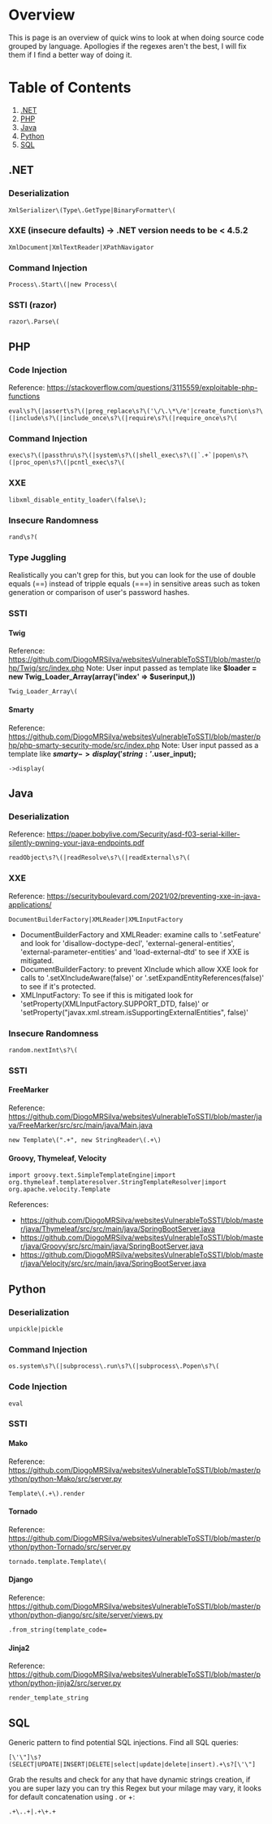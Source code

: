 # Overview
This is page is an overview of quick wins to look at when doing source code grouped by language. Apollogies if the regexes aren't the best, I will fix them if I find a better way of doing it. 

# Table of Contents
1. [.NET](#.NET)
2. [PHP](#PHP)
3. [Java](#java)
4. [Python](#python)
5. [SQL](#sql)
 
## .NET
### Deserialization
	XmlSerializer\(Type\.GetType|BinaryFormatter\(

### XXE (insecure defaults) -> .NET version needs to be < 4.5.2
	XmlDocument|XmlTextReader|XPathNavigator	

### Command Injection
	Process\.Start\(|new Process\(

### SSTI (razor)
	razor\.Parse\(


## PHP

### Code Injection
Reference: https://stackoverflow.com/questions/3115559/exploitable-php-functions
	
	eval\s?\(|assert\s?\(|preg_replace\s?\('\/\.\*\/e'|create_function\s?\(|include\s?\(|include_once\s?\(|require\s?\(|require_once\s?\(

### Command Injection
	exec\s?\(|passthru\s?\(|system\s?\(|shell_exec\s?\(|`.+`|popen\s?\(|proc_open\s?\(|pcntl_exec\s?\(

### XXE
	libxml_disable_entity_loader\(false\);

### Insecure Randomness
	rand\s?(
	
### Type Juggling
Realistically you can't grep for this, but you can look for the use of double equals (==) instead of tripple equals (===) in sensitive areas such as token generation or comparison of user's password hashes.

### SSTI
#### Twig 
Reference: https://github.com/DiogoMRSilva/websitesVulnerableToSSTI/blob/master/php/Twig/src/index.php
Note: User input passed as template like  **$loader = new Twig_Loader_Array(array('index' => $userinput,))**

	Twig_Loader_Array\( 

#### Smarty
Reference: https://github.com/DiogoMRSilva/websitesVulnerableToSSTI/blob/master/php/php-smarty-security-mode/src/index.php
Note: User input passed as a template like **$smarty->display('string:'.$user_input);**

	->display(

## Java
### Deserialization
Reference: https://paper.bobylive.com/Security/asd-f03-serial-killer-silently-pwning-your-java-endpoints.pdf

	readObject\s?\(|readResolve\s?\(|readExternal\s?\(
	
### XXE
Reference: https://securityboulevard.com/2021/02/preventing-xxe-in-java-applications/
	
	DocumentBuilderFactory|XMLReader|XMLInputFactory
* DocumentBuilderFactory and XMLReader: examine calls to '.setFeature' and look for 'disallow-doctype-decl', 'external-general-entities', 'external-parameter-entities' and 'load-external-dtd' to see if XXE is mitigated. 
*  DocumentBuilderFactory: to prevent XInclude which allow XXE look for calls to '.setXIncludeAware(false)' or '.setExpandEntityReferences(false)' to see if it's protected.
*  XMLInputFactory: To see if this is mitigated look for 'setProperty(XMLInputFactory.SUPPORT_DTD, false)' or 'setProperty("javax.xml.stream.isSupportingExternalEntities", false)'

### Insecure Randomness
	random.nextInt\s?\(

### SSTI
#### FreeMarker
Reference: https://github.com/DiogoMRSilva/websitesVulnerableToSSTI/blob/master/java/FreeMarker/src/src/main/java/Main.java

	new Template\(".+", new StringReader\(.+\)

####  Groovy, Thymeleaf, Velocity
	import groovy.text.SimpleTemplateEngine|import org.thymeleaf.templateresolver.StringTemplateResolver|import org.apache.velocity.Template
References: 
* https://github.com/DiogoMRSilva/websitesVulnerableToSSTI/blob/master/java/Thymeleaf/src/src/main/java/SpringBootServer.java
* https://github.com/DiogoMRSilva/websitesVulnerableToSSTI/blob/master/java/Groovy/src/src/main/java/SpringBootServer.java
* https://github.com/DiogoMRSilva/websitesVulnerableToSSTI/blob/master/java/Velocity/src/src/main/java/SpringBootServer.java

## Python
### Deserialization
	unpickle|pickle

### Command Injection
	os.system\s?\(|subprocess\.run\s?\(|subprocess\.Popen\s?\(

### Code Injection
	eval
	
### SSTI 
#### Mako
Reference: https://github.com/DiogoMRSilva/websitesVulnerableToSSTI/blob/master/python/python-Mako/src/server.py
	
	Template\(.+\).render
	
#### Tornado 
Reference: https://github.com/DiogoMRSilva/websitesVulnerableToSSTI/blob/master/python/python-Tornado/src/server.py

	tornado.template.Template\( 

#### Django
Reference: https://github.com/DiogoMRSilva/websitesVulnerableToSSTI/blob/master/python/python-django/src/site/server/views.py

	.from_string(template_code= 

#### Jinja2 
Reference: https://github.com/DiogoMRSilva/websitesVulnerableToSSTI/blob/master/python/python-jinja2/src/server.py

	render_template_string


## SQL
Generic pattern to find potential SQL injections.
Find all SQL queries:
	
	[\'\"]\s?(SELECT|UPDATE|INSERT|DELETE|select|update|delete|insert).+\s?[\'\"]
Grab the results and check for any that have dynamic strings creation, if you are super lazy you can try this Regex but your milage may vary, it looks for default concatenation using . or +:
	
	.+\..+|.+\+.+

